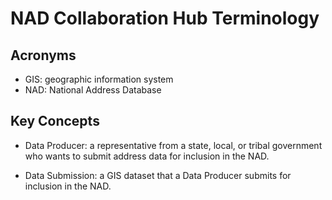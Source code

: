 # NAD Collaboration Hub Terminology

## Acronyms

- GIS: geographic information system
- NAD: National Address Database

## Key Concepts

- Data Producer: a representative from a state, local, or tribal government
  who wants to submit address data for inclusion in the NAD.

- Data Submission: a GIS dataset that a Data Producer submits for inclusion
  in the NAD.
